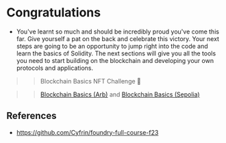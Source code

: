 # Congratulations

- You've learnt so much and should be incredibly proud you've come this far. Give yourself a pat on the back and celebrate this victory.
Your next steps are going to be an opportunity to jump right into the code and learn the basics of Solidity. The next sections will give you all the tools you need to start building on the blockchain and developing your own protocols and applications.

>> Blockchain Basics NFT Challenge 👀

>> [Blockchain Basics (Arb)](https://arbiscan.io/address/0x2e99A4CA9c85383ccB54769adB3837437e296479) and [Blockchain Basics (Sepolia)](https://sepolia.etherscan.io/address/0x25056312685339b49e1d1C5a0b72Ff9eff13AF77)

## References
- https://github.com/Cyfrin/foundry-full-course-f23
